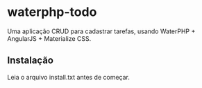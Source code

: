 # waterphp-todo
Uma aplicação CRUD para cadastrar tarefas, usando WaterPHP + AngularJS + Materialize CSS.

## Instalação
Leia o arquivo install.txt antes de começar.
